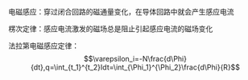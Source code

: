 电磁感应：穿过闭合回路的磁通量变化，在导体回路中就会产生感应电流

楞次定律：感应电流激发的磁场总是阻止引起感应电流的磁场变化

法拉第电磁感应定律：$$\varepsilon_i=-N\frac{d\Phi}{dt},q=\int_{t_1}^{t_2}Idt=\int_{\Phi_1}^{\Phi_2}\frac{d\Phi}{R}$$
